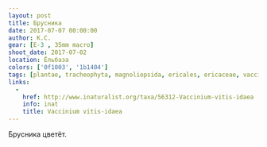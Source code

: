 ```yaml
---
layout: post
title: Брусника
date: 2017-07-07 00:00:00
author: К.С.
gear: [E-3 , 35mm macro]
shoot_date: 2017-07-02
location: Ёльбаза
colors: ['0f1003', '1b1404']
tags: [plantae, tracheophyta, magnoliopsida, ericales, ericaceae, vaccinium, vaccinium vitis-idaea]
links:
  -
    href: http://www.inaturalist.org/taxa/56312-Vaccinium-vitis-idaea
    info: inat
    title: Vaccinium vitis-idaea
---
```

Брусника цветёт.
